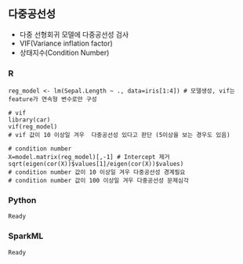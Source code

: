## 다중공선성
- 다중 선형회귀 모델에 다중공선성 검사
- VIF(Variance inflation factor)
- 상태지수(Condition Number)


### R
    reg_model <- lm(Sepal.Length ~ ., data=iris[1:4]) # 모델생성, vif는 feature가 연속형 변수로만 구성

    # vif
    library(car)
    vif(reg_model)
    # vif 값이 10 이상일 겨우  다중공선성 있다고 판단 (5이상을 보는 경우도 있음)

    # condition number
    X=model.matrix(reg_model)[,-1] # Intercept 제거
    sqrt(eigen(cor(X))$values[1]/eigen(cor(X))$values)
    # condition number 값이 10 이상일 겨우 다중공선성 경계필요
    # condition number 값이 100 이상일 겨우 다중공선성 문제심각

### Python
    Ready

### SparkML
    Ready
